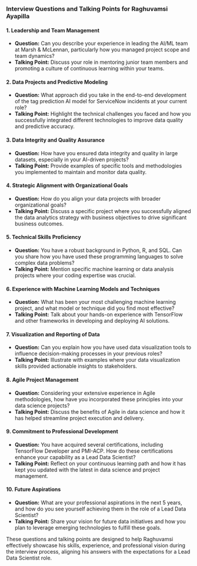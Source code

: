 ### Interview Questions and Talking Points for Raghuvamsi Ayapilla

#### 1. Leadership and Team Management
- **Question:** Can you describe your experience in leading the AI/ML team at Marsh & McLennan, particularly how you managed project scope and team dynamics?
- **Talking Point:** Discuss your role in mentoring junior team members and promoting a culture of continuous learning within your teams.

#### 2. Data Projects and Predictive Modeling
- **Question:** What approach did you take in the end-to-end development of the tag prediction AI model for ServiceNow incidents at your current role?
- **Talking Point:** Highlight the technical challenges you faced and how you successfully integrated different technologies to improve data quality and predictive accuracy.

#### 3. Data Integrity and Quality Assurance
- **Question:** How have you ensured data integrity and quality in large datasets, especially in your AI-driven projects?
- **Talking Point:** Provide examples of specific tools and methodologies you implemented to maintain and monitor data quality.

#### 4. Strategic Alignment with Organizational Goals
- **Question:** How do you align your data projects with broader organizational goals?
- **Talking Point:** Discuss a specific project where you successfully aligned the data analytics strategy with business objectives to drive significant business outcomes.

#### 5. Technical Skills Proficiency
- **Question:** You have a robust background in Python, R, and SQL. Can you share how you have used these programming languages to solve complex data problems?
- **Talking Point:** Mention specific machine learning or data analysis projects where your coding expertise was crucial.

#### 6. Experience with Machine Learning Models and Techniques
- **Question:** What has been your most challenging machine learning project, and what model or technique did you find most effective?
- **Talking Point:** Talk about your hands-on experience with TensorFlow and other frameworks in developing and deploying AI solutions.

#### 7. Visualization and Reporting of Data
- **Question:** Can you explain how you have used data visualization tools to influence decision-making processes in your previous roles?
- **Talking Point:** Illustrate with examples where your data visualization skills provided actionable insights to stakeholders.

#### 8. Agile Project Management
- **Question:** Considering your extensive experience in Agile methodologies, how have you incorporated these principles into your data science projects?
- **Talking Point:** Discuss the benefits of Agile in data science and how it has helped streamline project execution and delivery.

#### 9. Commitment to Professional Development
- **Question:** You have acquired several certifications, including TensorFlow Developer and PMI-ACP. How do these certifications enhance your capability as a Lead Data Scientist?
- **Talking Point:** Reflect on your continuous learning path and how it has kept you updated with the latest in data science and project management.

#### 10. Future Aspirations
- **Question:** What are your professional aspirations in the next 5 years, and how do you see yourself achieving them in the role of a Lead Data Scientist?
- **Talking Point:** Share your vision for future data initiatives and how you plan to leverage emerging technologies to fulfill these goals.

These questions and talking points are designed to help Raghuvamsi effectively showcase his skills, experience, and professional vision during the interview process, aligning his answers with the expectations for a Lead Data Scientist role.